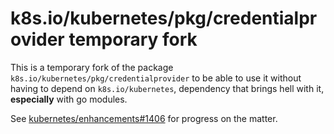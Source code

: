 # k8s.io/kubernetes/pkg/credentialprovider temporary fork

This is a temporary fork of the package
`k8s.io/kubernetes/pkg/credentialprovider` to be able to use it
without having to depend on `k8s.io/kubernetes`, dependency that
brings hell with it, **especially** with go modules.

See [kubernetes/enhancements#1406](https://github.com/kubernetes/enhancements/pull/1406) for progress on the matter.
